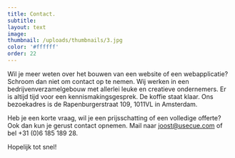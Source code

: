 ```yaml
---
title: Contact.
subtitle:
layout: text
image:
thumbnail: /uploads/thumbnails/3.jpg
color: '#ffffff'
order: 22
---
```



Wil je meer weten over het bouwen van een website of een webapplicatie? Schroom dan niet om contact op te nemen. Wij werken in een bedrijvenverzamelgebouw met allerlei leuke en creatieve ondernemers. Er is altijd tijd voor een kennismakingsgesprek. De koffie staat klaar. Ons bezoekadres is de Rapenburgerstraat 109, 1011VL in Amsterdam.

Heb je een korte vraag, wil je een prijsschatting of een volledige offerte? Ook dan kun je gerust contact opnemen. Mail naar joost@usecue.com of bel +31 (0)6 185 189 28.&nbsp;

Hopelijk tot snel!